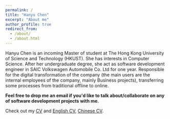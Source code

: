 ```yaml
---
permalink: /
title: "Hanyu Chen"
excerpt: "About me"
author_profile: true
redirect_from: 
  - /about/
  - /about.html
---
```

 Hanyu Chen is an incoming Master of student at The Hong Kong University of Science and Technology (HKUST). She has interests in Computer Science. After her undergraduate degree, she act as software development engineer in SAIC Volkswagen Automobile Co. Ltd for one year. Responsible for the digital transformation of the company (the main users are the internal employees of the company, mainly Business projects), transferring some processes from traditional offline to online.



**Feel free to drop me an email if you'd like to talk about/collaborate on any of software development projects with me.**

Check out my [CV](https://Han-Yu-Chen.github.io/cv/)
and [English CV](https://han-yu-chen.github.io/cv/files/Resume_Hanyu_CHEN.pdf), [Chinese CV](https://han-yu-chen.github.io/cv/files/CHEN_Hanyu.pdf).


